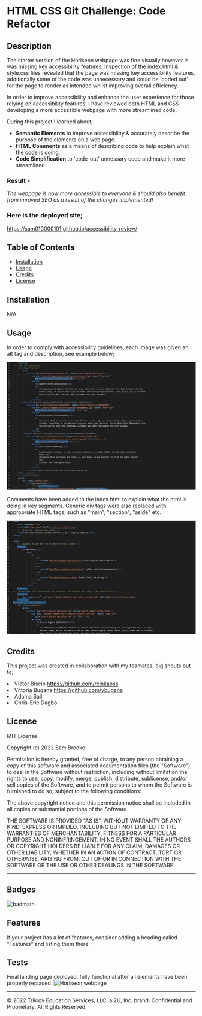 # HTML CSS Git Challenge: Code Refactor

## Description 

The starter version of the Horiseon webpage was fine visually however is was missing key accessibility features. Inspection of the index.html & style.css files revealed that the page was missing key accessibility features, additionally some of the code was unnecessary and could be 'coded out' for the page to render as intended whilst improving overall efficiency.

In order to improve accessibility and enhance the user experience for those relying on accessibility features, I have reviewed both HTML and CSS developing a more accessible webpage with more streamlined code.


During this project I learned about;
<ul>
    <li><strong>Semantic Elements</strong> to improve accessibility & accurately describe the purpose of the elements on a web page.</li>
    <li><strong>HTML Comments</strong> as a means of describing code to help explain what the code is doing.</li>
    <li><strong>Code Simplification</strong> to 'code-out' unnessary code and make it more streamlined.</li>
</ul>


### Result - <br>
<i>The webpage is now more accessible to everyone & should also benefit from imroved SEO as a result of the changes implemented!</i>


### Here is the deployed site; 
https://sam010000101.github.io/accessibility-review/


## Table of Contents

* [Installation](#installation)
* [Usage](#usage)
* [Credits](#credits)
* [License](#license)


## Installation

N/A


## Usage 
In order to comply with accessibility guidelines, each image was given an alt tag and description, see example below;

![alt text](./assets/images/screenshot-1.jpg)

Comments have been added to the index.html to explain what the html is doing in key segments. Generic div tags were also replaced with appropriate HTML tags, such as "main", "section", "aside" etc.

![alt text](./assets/images/screenshot-2.jpg)



## Credits

This project was created in collaboration with my teamates, big shouts out to;
    <li>Victor  Biscio https://github.com/reinkaoss</li>
    <li>Vittoria Bugana https://github.com/vbugana</li>
    <li>Adama Sall</li>
    <li>Chris-Eric Dagbo</li>


## License

MIT License

Copyright (c) 2022 Sam Brooke

Permission is hereby granted, free of charge, to any person obtaining a copy
of this software and associated documentation files (the "Software"), to deal
in the Software without restriction, including without limitation the rights
to use, copy, modify, merge, publish, distribute, sublicense, and/or sell
copies of the Software, and to permit persons to whom the Software is
furnished to do so, subject to the following conditions:

The above copyright notice and this permission notice shall be included in all
copies or substantial portions of the Software.

THE SOFTWARE IS PROVIDED "AS IS", WITHOUT WARRANTY OF ANY KIND, EXPRESS OR
IMPLIED, INCLUDING BUT NOT LIMITED TO THE WARRANTIES OF MERCHANTABILITY,
FITNESS FOR A PARTICULAR PURPOSE AND NONINFRINGEMENT. IN NO EVENT SHALL THE
AUTHORS OR COPYRIGHT HOLDERS BE LIABLE FOR ANY CLAIM, DAMAGES OR OTHER
LIABILITY, WHETHER IN AN ACTION OF CONTRACT, TORT OR OTHERWISE, ARISING FROM,
OUT OF OR IN CONNECTION WITH THE SOFTWARE OR THE USE OR OTHER DEALINGS IN THE
SOFTWARE


---

## Badges

![badmath](https://img.shields.io/badge/-Accessibility%20Compliant%20HTML%20-blue)

## Features

If your project has a lot of features, consider adding a heading called "Features" and listing them there.

## Tests

Final landing page deployed, fully functional after all elements have been properly replaced. 
![Horiseon webpage](./assets/images/screenshot3.png)

---

© 2022 Trilogy Education Services, LLC, a 2U, Inc. brand. Confidential and Proprietary. All Rights Reserved.

